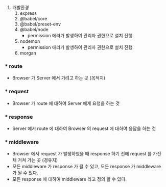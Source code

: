 1. 개발환경
   1. express
   1. @babel/core
   1. @babel/preset-env
   1. @babel/node
      - permission 에러가 발생하여 관리자 권한으로 설치 진행.
   1. nodemon
      - permission 에러가 발생하여 관리자 권한으로 설치 진행.
   1. morgan

### \* route

- Browser 가 Server 에서 가려고 하는 곳 (목적지)

### \* request

- Browser 가 route 에 대하여 Server 에게 요청을 하는 것

### \* response

- Server 에서 route 에 대하여 Browser 의 request 에 대하여 응답을 하는 것

### \* middleware

- Browser 에서 request 가 발생하였을 때 response 하기 전에 request 를 가진 채 거쳐 가는 곳 (경유지)
- 모든 middleware 가 response 가 될 수 있고, 모든 response 가 middleware 가 될 수 있다.
- 모든 response 에 대하여 middleware 라고 정의 할 수 있다.
